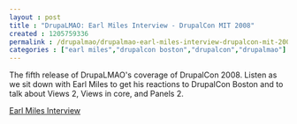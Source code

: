 ```yaml
---
layout : post
title : "DrupaLMAO: Earl Miles Interview - DrupalCon MIT 2008"
created : 1205759336
permalink : /drupalmao/drupalmao-earl-miles-interview-drupalcon-mit-2008
categories : ["earl miles","drupalcon boston","drupalcon","drupalmao"]
---
```

The fifth release of DrupaLMAO's coverage of DrupalCon 2008. Listen as we sit down with Earl Miles to get his reactions to DrupalCon Boston and to talk about Views 2, Views in core, and Panels 2.

<a href="http://drupalmao.com/earl-miles-interview">Earl Miles Interview</a>